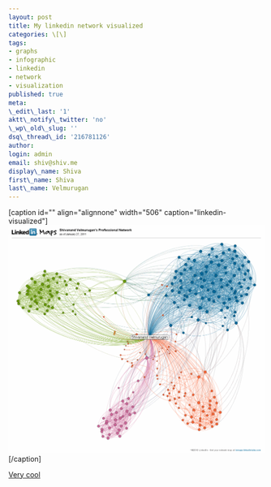 ```yaml
---
layout: post
title: My linkedin network visualized
categories: \[\]
tags:
- graphs
- infographic
- linkedin
- network
- visualization
published: true
meta:
\_edit\_last: '1'
aktt\_notify\_twitter: 'no'
\_wp\_old\_slug: ''
dsq\_thread\_id: '216781126'
author:
login: admin
email: shiv@shiv.me
display\_name: Shiva
first\_name: Shiva
last\_name: Velmurugan
---
```


\[caption id="" align="alignnone" width="506" caption="linkedin-visualized"\]![](/images/inmap.gif)\[/caption\]

[Very cool][0]


[0]: http://inmaps.linkedinlabs.com/share/Shivanand_Velmurugan/88004013062745336577671054227284913678